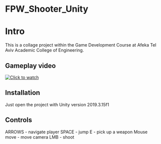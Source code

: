 # FPW_Shooter_Unity
# Intro

This is a collage project within the Game Development Course at Afeka Tel Aviv Academic College of Engineering.

## Gameplay video

[![Click to watch](https://img.youtube.com/vi/XcPfsP24mPQ/maxresdefault.jpg)](https://youtube.com/watch?v=XcPfsP24mPQ)

## Installation

Just open the project with Unity version 2019.3.15f1

## Controls
ARROWS - navigate player
SPACE - jump
E - pick up a weapon
Mouse move - move camera
LMB - shoot
